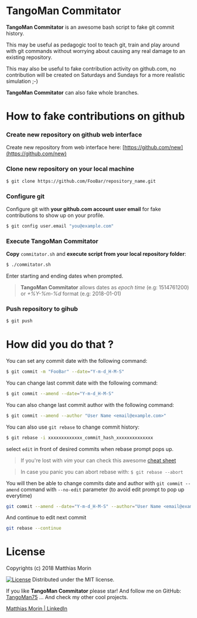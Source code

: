 TangoMan Commitator
===================

**TangoMan Commitator** is an awesome bash script to fake git commit history.

This may be useful as pedagogic tool to teach git, train and play around with git commands without worrying about causing any real damage to an existing repository.

This may also be useful to fake contribution activity on github.com, no contribution will be created on Saturdays and Sundays for a more realistic simulation ;-)

**TangoMan Commitator** can also fake whole branches.

How to fake contributions on github
===================================

### Create new repository on github web interface

Create new repository from web interface here:
[https://github.com/new](https://github.com/new)

### Clone new repository on your local machine

```bash
$ git clone https://github.com/FooBar/repository_name.git
```

### Configure git

Configure git with **your github.com account user email** for fake contributions to show up on your profile.

```bash
$ git config user.email "you@example.com"
```

### Execute TangoMan Commitator

**Copy** `commitator.sh` and **execute script from your local repository folder**:

```bash
$ ./commitator.sh
```

Enter starting and ending dates when prompted.
> **TangoMan Commitator** allows dates as _epoch time_ (e.g: 1514761200) or _+%Y-%m-%d_ format (e.g: 2018-01-01)

### Push repository to gihub

```bash
$ git push
```

How did you do that ?
=====================

You can set any commit date with the following command:
```bash
$ git commit -m "FooBar" --date="Y-m-d_H-M-S"
```

You can change last commit date with the following command:
```bash
$ git commit --amend --date="Y-m-d_H-M-S"
```

You can also change last commit author with the following command:
```bash
$ git commit --amend --author "User Name <email@example.com>"
```

You can also use `git rebase` to change commit history:
```bash
$ git rebase -i xxxxxxxxxxxxx_commit_hash_xxxxxxxxxxxxxx
```
select `edit` in front of desired commits when rebase prompt pops up.

> If you're lost with _vim_ your can check this awesome [cheat sheet](https://vim.rtorr.com)

> In case you panic you can abort rebase with: `$ git rebase --abort`

You will then be able to change commits date and author with `git commit --amend` command with `--no-edit` parameter (to avoid edit prompt to pop up everytime)
```bash
git commit --amend --date="Y-m-d_H-M-S" --author="User Name <email@example.com>" --no-edit
```
And continue to edit next commit
```bash
git rebase --continue
```

License
=======

Copyrights (c) 2018 Matthias Morin

[![License][license-MIT]][license-url]
Distributed under the MIT license.

If you like **TangoMan Commitator** please star!
And follow me on GitHub: [TangoMan75](https://github.com/TangoMan75)
... And check my other cool projects.

[Matthias Morin | LinkedIn](https://www.linkedin.com/in/morinmatthias)

[license-MIT]: https://img.shields.io/badge/Licence-MIT-green.svg
[license-url]: LICENSE
